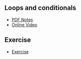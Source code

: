 ## Loops and conditionals
+ [PDF Notes](https://github.com/mqhe/learning-materials/blob/main/python/loops-and-conditionals/02-loops-and-conditionals.pdf)
+ [Online Video](https://personalpages.manchester.ac.uk/staff/stefan.guettel/py/02-video.php)

## Exercise
+ [Exercise](https://personalpages.manchester.ac.uk/staff/stefan.guettel/py/02b-exercises.html)
<!-- + [Exercise-b](https://personalpages.manchester.ac.uk/staff/stefan.guettel/py/02c-loops_conditionals.html)-->

